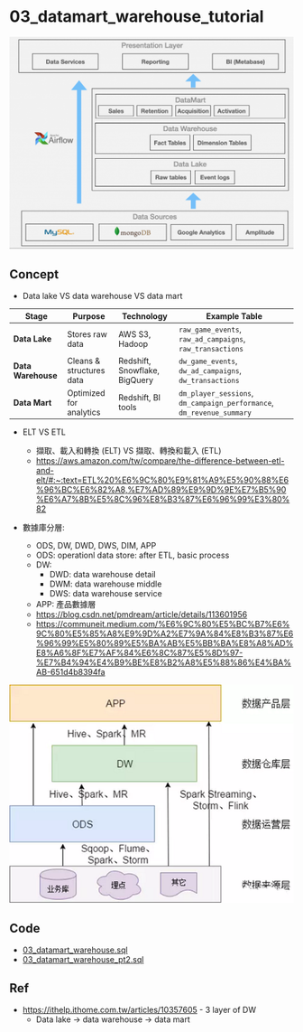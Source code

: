 # 03_datamart_warehouse_tutorial

<p align="center"><img src ="../pic/dw_layers.png" ></p>


## Concept

- Data lake VS data warehouse VS data mart

| Stage          | Purpose                   | Technology                  | Example Table                                       |
|---------------|---------------------------|-----------------------------|-----------------------------------------------------|
| **Data Lake**  | Stores raw data           | AWS S3, Hadoop              | `raw_game_events`, `raw_ad_campaigns`, `raw_transactions` |
| **Data Warehouse** | Cleans & structures data | Redshift, Snowflake, BigQuery | `dw_game_events`, `dw_ad_campaigns`, `dw_transactions` |
| **Data Mart**  | Optimized for analytics   | Redshift, BI tools          | `dm_player_sessions`, `dm_campaign_performance`, `dm_revenue_summary` |


- ELT VS ETL
	- 擷取、載入和轉換 (ELT) VS 擷取、轉換和載入 (ETL)
	- https://aws.amazon.com/tw/compare/the-difference-between-etl-and-elt/#:~:text=ETL%20%E6%9C%80%E9%81%A9%E5%90%88%E6%96%BC%E6%82%A8,%E7%AD%89%E9%9D%9E%E7%B5%90%E6%A7%8B%E5%8C%96%E8%B3%87%E6%96%99%E3%80%82


- 數據庫分層:

	- ODS, DW, DWD, DWS, DIM, APP
	- ODS: operationl data store: after ETL, basic process
	- DW:
		- DWD: data warehouse detail
		- DWM: data warehouse middle
		- DWS: data warehouse service
	- APP: 產品數據層
	- https://blog.csdn.net/pmdream/article/details/113601956
	- https://communeit.medium.com/%E6%9C%80%E5%BC%B7%E6%9C%80%E5%85%A8%E9%9D%A2%E7%9A%84%E8%B3%87%E6%96%99%E5%80%89%E5%BA%AB%E5%BB%BA%E8%A8%AD%E8%A6%8F%E7%AF%84%E6%8C%87%E5%8D%97-%E7%B4%94%E4%B9%BE%E8%B2%A8%E5%88%86%E4%BA%AB-651d4b8394fa

<p align="center"><img src ="../pic/dw_detail_layer.png" ></p>


## Code

- [03_datamart_warehouse.sql](../03_datamart_warehouse.sql)
- [03_datamart_warehouse_pt2.sql](../03_datamart_warehouse_pt2.sql)

## Ref
- https://ithelp.ithome.com.tw/articles/10357605 - 3 layer of DW
	- Data lake -> data warehouse -> data mart